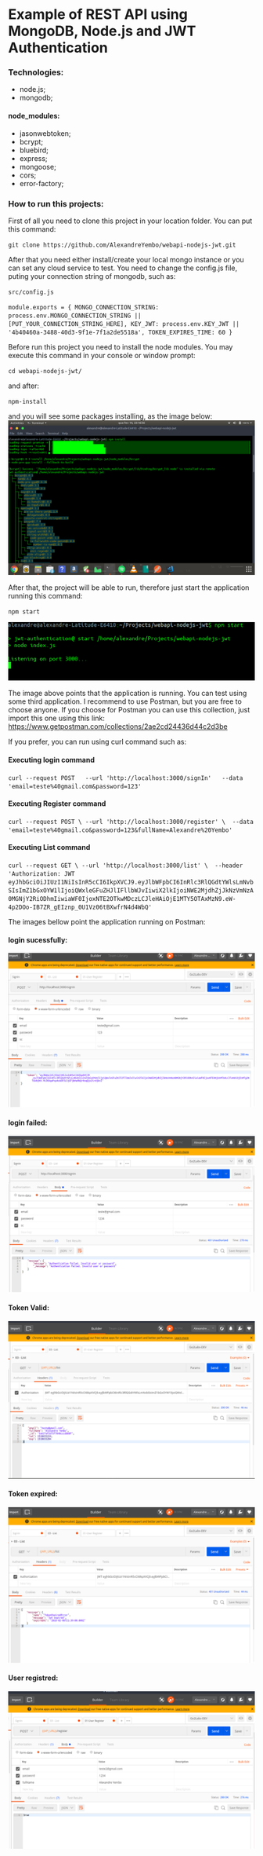 # Example of REST API using MongoDB, Node.js and JWT Authentication

### Technologies:
- node.js;
- mongodb;

#### node_modules:
- jasonwebtoken;
- bcrypt;
- bluebird;
- express;
- mongoose;
- cors;
- error-factory;

### How to run this projects:
First of all you need to clone this project in your location folder. You can put this command:

`git clone https://github.com/AlexandreYembo/webapi-nodejs-jwt.git`



After that you need either install/create your local mongo instance or you can set any cloud service to test. You need to change the config.js file, puting your connection string of mongodb, such as:

`src/config.js`

`module.exports = {
  MONGO_CONNECTION_STRING: process.env.MONGO_CONNECTION_STRING ||  [PUT_YOUR_CONNECTION_STRING_HERE],
  KEY_JWT: process.env.KEY_JWT || '4b40460a-3488-40d3-9f1e-7f1a2de5518a',
  TOKEN_EXPIRES_TIME: 60
} `


Before run this project you need to install the node modules. You may execute this command in your console or window prompt:

`cd webapi-nodejs-jwt/ `

and after:

`npm-install`

and you will see some packages installing, as the image below:
![Alt text](https://github.com/AlexandreYembo/webapi-nodejs-jwt/blob/master/images/npm-install.png "Installing Node Modules")

After that, the project will be able to run, therefore just start the application running this command:

`npm start`

![Alt text](https://github.com/AlexandreYembo/webapi-nodejs-jwt/blob/master/images/project-running.png "Project running")


The image above points that the application is running. You can test using some third application. 
I recommend to use Postman, but you are free to choose anyone. If you choose for Postman you can use this collection, just import this one using this link: https://www.getpostman.com/collections/2ae2cd24436d44c2d3be

If you prefer, you can run using curl command such as:

#### Executing login command
`curl --request POST   --url 'http://localhost:3000/signIn'   --data 'email=teste%40gmail.com&password=123'`

#### Executing Register command
`curl --request POST \
  --url 'http://localhost:3000/register' \
  --data 'email=teste%40gmail.co&password=123&fullName=Alexandre%20Yembo'`

#### Executing List command
`curl --request GET \
  --url 'http://localhost:3000/list' \
  --header 'Authorization: JWT eyJhbGciOiJIUzI1NiIsInR5cCI6IkpXVCJ9.eyJlbWFpbCI6InRlc3RlQGdtYWlsLmNvbSIsImZ1bGxOYW1lIjoiQWxleGFuZHJlIFllbWJvIiwiX2lkIjoiNWE2MjdhZjJkNzVmNzA0MGNjY2RiODhmIiwiaWF0IjoxNTE2OTkwMDczLCJleHAiOjE1MTY5OTAxMzN9.eW-4p2DOo-IB7ZR_gEIznp_0U1Vz06tBXwfrN4d4WbQ'`


The images bellow point the application running on Postman:

#### login sucessfully:
![Alt text](https://github.com/AlexandreYembo/webapi-nodejs-jwt/blob/master/images/PostmanSignIn-Sucess.png "Login sucessfully")

#### login failed:
![Alt text](https://github.com/AlexandreYembo/webapi-nodejs-jwt/blob/master/images/User%20invalid.png "Login failed")

#### Token Valid:
![Alt text](https://github.com/AlexandreYembo/webapi-nodejs-jwt/blob/master/images/Valid%20Token.png "Token valid")

#### Token expired:
![Alt text](https://github.com/AlexandreYembo/webapi-nodejs-jwt/blob/master/images/expired-token.png "Token expired")


#### User registred:
![Alt text](https://github.com/AlexandreYembo/webapi-nodejs-jwt/blob/master/images/User%20registred.png "User registred")




